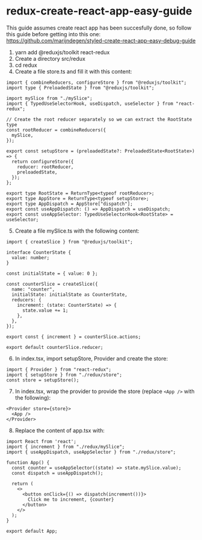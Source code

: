 # redux-create-react-app-easy-guide
This guide assumes create react app has been succesfully done, so follow this guide before getting into this one: https://github.com/marijndegen/styled-create-react-app-easy-debug-guide

1. yarn add @reduxjs/toolkit react-redux
2. Create a directory src/redux
3. cd redux
4. Create a file store.ts and fill it with this content:
```
import { combineReducers, configureStore } from "@reduxjs/toolkit";
import type { PreloadedState } from "@reduxjs/toolkit";

import mySlice from "./mySlice";
import { TypedUseSelectorHook, useDispatch, useSelector } from "react-redux";

// Create the root reducer separately so we can extract the RootState type
const rootReducer = combineReducers({
  mySlice,
});

export const setupStore = (preloadedState?: PreloadedState<RootState>) => {
  return configureStore({
    reducer: rootReducer,
    preloadedState,
  });
};

export type RootState = ReturnType<typeof rootReducer>;
export type AppStore = ReturnType<typeof setupStore>;
export type AppDispatch = AppStore["dispatch"];
export const useAppDispatch: () => AppDispatch = useDispatch;
export const useAppSelector: TypedUseSelectorHook<RootState> = useSelector;
```

5. Create a file mySlice.ts with the following content:
```
import { createSlice } from "@reduxjs/toolkit";

interface CounterState {
  value: number;
}

const initialState = { value: 0 };

const counterSlice = createSlice({
  name: "counter",
  initialState: initialState as CounterState,
  reducers: {
    increment: (state: CounterState) => {
      state.value += 1;
    },
  },
});

export const { increment } = counterSlice.actions;

export default counterSlice.reducer;

```
6. In index.tsx, import setupStore, Provider and create the store:
```
import { Provider } from "react-redux";
import { setupStore } from "./redux/store";
const store = setupStore();
```
7. In index.tsx, wrap the provider to provide the store (replace `<App />` with the following):
```
<Provider store={store}>
  <App />
</Provider>
```
8. Replace the content of app.tsx with:
```
import React from 'react';
import { increment } from "./redux/mySlice";
import { useAppDispatch, useAppSelector } from "./redux/store";

function App() {
  const counter = useAppSelector((state) => state.mySlice.value);
  const dispatch = useAppDispatch();

  return (
    <>
      <button onClick={() => dispatch(increment())}>
        Click me to increment, {counter}
      </button>
    </>
  );
}

export default App;
```
